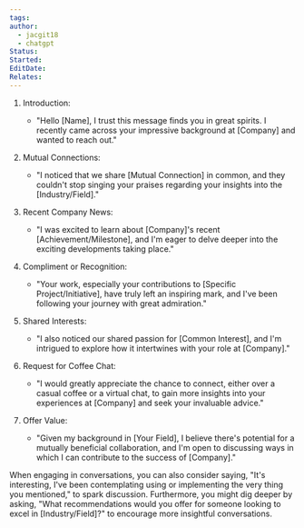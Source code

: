 ```yaml
---
tags: 
author:
  - jacgit18
  - chatgpt
Status: 
Started: 
EditDate: 
Relates:
---
```

1. Introduction:
	- "Hello [Name], I trust this message finds you in great spirits. I recently came across your impressive background at [Company] and wanted to reach out."

2. Mutual Connections:
	- "I noticed that we share [Mutual Connection] in common, and they couldn't stop singing your praises regarding your insights into the [Industry/Field]."

3. Recent Company News:
	- "I was excited to learn about [Company]'s recent [Achievement/Milestone], and I'm eager to delve deeper into the exciting developments taking place."

4. Compliment or Recognition:
	- "Your work, especially your contributions to [Specific Project/Initiative], have truly left an inspiring mark, and I've been following your journey with great admiration."

5. Shared Interests:
	- "I also noticed our shared passion for [Common Interest], and I'm intrigued to explore how it intertwines with your role at [Company]."

6. Request for Coffee Chat:
	- "I would greatly appreciate the chance to connect, either over a casual coffee or a virtual chat, to gain more insights into your experiences at [Company] and seek your invaluable advice."

7. Offer Value:
	- "Given my background in [Your Field], I believe there's potential for a mutually beneficial collaboration, and I'm open to discussing ways in which I can contribute to the success of [Company]."

When engaging in conversations, you can also consider saying, "It's interesting, I've been contemplating using or implementing the very thing you mentioned," to spark discussion. Furthermore, you might dig deeper by asking, "What recommendations would you offer for someone looking to excel in [Industry/Field]?" to encourage more insightful conversations.


